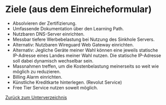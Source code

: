 # Ziele (aus dem Einreicheformular)
* Absolvieren der Zertifizierung. 
* Umfassende Dokumentation über den Learning Path. 
* Nutzbaren DNS-Server einrichten. 
* Messbar tiefere Werbebelastung bei Nutzung des Sinkhole Servers. 
* Alternativ: Nutzbaren Wireguard Web Gateway einrichten.
* Alternativ: Jegliche Geräte meiner Wahl können eine jeweils statische IP-Adresse eines Landes meiner Wahl nutzen. Die statische IP-Adresse soll dabei dynamisch wechselbar sein. 
* Massnahmen treffen, um die Kostenbelastung meinerseits so weit wie möglich zu reduzieren. 
* Billing Alarm einrichten. 
* Künstliche Kreditkarte hinterlegen. (Revolut Service) 
* Free Tier Service nutzen soweit möglich. 

[Zurück zum Unterverzeichnis](./README.md)
